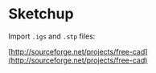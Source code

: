 # Sketchup

Import `.igs` and `.stp` files:

[http://sourceforge.net/projects/free-cad](http://sourceforge.net/projects/free-cad)

